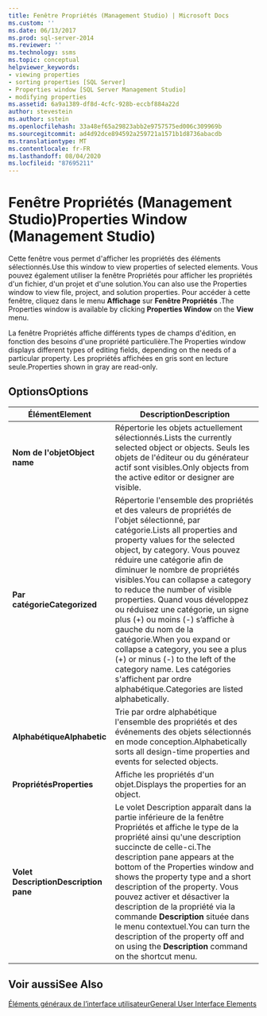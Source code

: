 ```yaml
---
title: Fenêtre Propriétés (Management Studio) | Microsoft Docs
ms.custom: ''
ms.date: 06/13/2017
ms.prod: sql-server-2014
ms.reviewer: ''
ms.technology: ssms
ms.topic: conceptual
helpviewer_keywords:
- viewing properties
- sorting properties [SQL Server]
- Properties window [SQL Server Management Studio]
- modifying properties
ms.assetid: 6a9a1389-df8d-4cfc-928b-eccbf884a22d
author: stevestein
ms.author: sstein
ms.openlocfilehash: 33a48ef65a29823abb2e9757575ed006c309969b
ms.sourcegitcommit: ad4d92dce894592a259721a1571b1d8736abacdb
ms.translationtype: MT
ms.contentlocale: fr-FR
ms.lasthandoff: 08/04/2020
ms.locfileid: "87695211"
---
```

# <a name="properties-window-management-studio"></a><span data-ttu-id="63360-102">Fenêtre Propriétés (Management Studio)</span><span class="sxs-lookup"><span data-stu-id="63360-102">Properties Window (Management Studio)</span></span>
  <span data-ttu-id="63360-103">Cette fenêtre vous permet d'afficher les propriétés des éléments sélectionnés.</span><span class="sxs-lookup"><span data-stu-id="63360-103">Use this window to view properties of selected elements.</span></span> <span data-ttu-id="63360-104">Vous pouvez également utiliser la fenêtre Propriétés pour afficher les propriétés d'un fichier, d'un projet et d'une solution.</span><span class="sxs-lookup"><span data-stu-id="63360-104">You can also use the Properties window to view file, project, and solution properties.</span></span> <span data-ttu-id="63360-105">Pour accéder à cette fenêtre, cliquez dans le menu **Affichage** sur **Fenêtre Propriétés** .</span><span class="sxs-lookup"><span data-stu-id="63360-105">The Properties window is available by clicking **Properties Window** on the **View** menu.</span></span>  
  
 <span data-ttu-id="63360-106">La fenêtre Propriétés affiche différents types de champs d'édition, en fonction des besoins d'une propriété particulière.</span><span class="sxs-lookup"><span data-stu-id="63360-106">The Properties window displays different types of editing fields, depending on the needs of a particular property.</span></span> <span data-ttu-id="63360-107">Les propriétés affichées en gris sont en lecture seule.</span><span class="sxs-lookup"><span data-stu-id="63360-107">Properties shown in gray are read-only.</span></span>  
  
## <a name="options"></a><span data-ttu-id="63360-108">Options</span><span class="sxs-lookup"><span data-stu-id="63360-108">Options</span></span>  
  
|<span data-ttu-id="63360-109">Élément</span><span class="sxs-lookup"><span data-stu-id="63360-109">Element</span></span>|<span data-ttu-id="63360-110">Description</span><span class="sxs-lookup"><span data-stu-id="63360-110">Description</span></span>|  
|-------------|-----------------|  
|<span data-ttu-id="63360-111">**Nom de l'objet**</span><span class="sxs-lookup"><span data-stu-id="63360-111">**Object name**</span></span>|<span data-ttu-id="63360-112">Répertorie les objets actuellement sélectionnés.</span><span class="sxs-lookup"><span data-stu-id="63360-112">Lists the currently selected object or objects.</span></span> <span data-ttu-id="63360-113">Seuls les objets de l'éditeur ou du générateur actif sont visibles.</span><span class="sxs-lookup"><span data-stu-id="63360-113">Only objects from the active editor or designer are visible.</span></span>|  
|<span data-ttu-id="63360-114">**Par catégorie**</span><span class="sxs-lookup"><span data-stu-id="63360-114">**Categorized**</span></span>|<span data-ttu-id="63360-115">Répertorie l'ensemble des propriétés et des valeurs de propriétés de l'objet sélectionné, par catégorie.</span><span class="sxs-lookup"><span data-stu-id="63360-115">Lists all properties and property values for the selected object, by category.</span></span> <span data-ttu-id="63360-116">Vous pouvez réduire une catégorie afin de diminuer le nombre de propriétés visibles.</span><span class="sxs-lookup"><span data-stu-id="63360-116">You can collapse a category to reduce the number of visible properties.</span></span> <span data-ttu-id="63360-117">Quand vous développez ou réduisez une catégorie, un signe plus (+) ou moins (-) s’affiche à gauche du nom de la catégorie.</span><span class="sxs-lookup"><span data-stu-id="63360-117">When you expand or collapse a category, you see a plus (+) or minus (-) to the left of the category name.</span></span> <span data-ttu-id="63360-118">Les catégories s'affichent par ordre alphabétique.</span><span class="sxs-lookup"><span data-stu-id="63360-118">Categories are listed alphabetically.</span></span>|  
|<span data-ttu-id="63360-119">**Alphabétique**</span><span class="sxs-lookup"><span data-stu-id="63360-119">**Alphabetic**</span></span>|<span data-ttu-id="63360-120">Trie par ordre alphabétique l'ensemble des propriétés et des événements des objets sélectionnés en mode conception.</span><span class="sxs-lookup"><span data-stu-id="63360-120">Alphabetically sorts all design-time properties and events for selected objects.</span></span>|  
|<span data-ttu-id="63360-121">**Propriétés**</span><span class="sxs-lookup"><span data-stu-id="63360-121">**Properties**</span></span>|<span data-ttu-id="63360-122">Affiche les propriétés d'un objet.</span><span class="sxs-lookup"><span data-stu-id="63360-122">Displays the properties for an object.</span></span>|  
|<span data-ttu-id="63360-123">**Volet Description**</span><span class="sxs-lookup"><span data-stu-id="63360-123">**Description pane**</span></span>|<span data-ttu-id="63360-124">Le volet Description apparaît dans la partie inférieure de la fenêtre Propriétés et affiche le type de la propriété ainsi qu'une description succincte de celle-ci.</span><span class="sxs-lookup"><span data-stu-id="63360-124">The description pane appears at the bottom of the Properties window and shows the property type and a short description of the property.</span></span> <span data-ttu-id="63360-125">Vous pouvez activer et désactiver la description de la propriété via la commande **Description** située dans le menu contextuel.</span><span class="sxs-lookup"><span data-stu-id="63360-125">You can turn the description of the property off and on using the **Description** command on the shortcut menu.</span></span>|  
  
## <a name="see-also"></a><span data-ttu-id="63360-126">Voir aussi</span><span class="sxs-lookup"><span data-stu-id="63360-126">See Also</span></span>  
 [<span data-ttu-id="63360-127">Éléments généraux de l’interface utilisateur</span><span class="sxs-lookup"><span data-stu-id="63360-127">General User Interface Elements</span></span>](general-user-interface-elements.md)  
  
  
